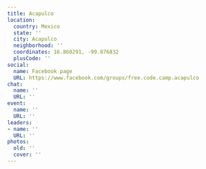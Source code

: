 ```yaml
---
title: Acapulco
location:
  country: Mexico
  state: ''
  city: Acapulco
  neighborhood: ''
  coordinates: 16.860291, -99.876832
  plusCode: ''
social:
  name: Facebook page
  URL: https://www.facebook.com/groups/free.code.camp.acapulco
chat:
  name: ''
  URL: ''
event:
  name: ''
  URL: ''
leaders:
- name: ''
  URL: ''
photos:
  old: ''
  cover: ''
---
```

